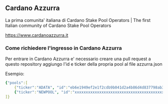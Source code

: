 ## Cardano Azzurra

La prima comunita' italiana di Cardano Stake Pool Operators | The first Italian community of Cardano Stake Pool Operators

https://www.cardanoazzurra.it

### Come richiedere l'ingresso in Cardano Azzurra
Per entrare in Cardano Azzurra e' necessario creare una pull request a questo repository aggiungo l'id e ticker della propria pool al file azzurra.json

Esempio:
```yaml
{"pools":[
    {"ticker":"ADATA", "id":"eb6e1949ef2e1f2cdb9b041d2a4b86d4d837798ab3ddfe53cc4cafe4"},
    {"ticker":"NEWPOOL", "id":"xxxxxxxxxxxxxxxxxxxxxxxxxxxxxxxxxxxxxxxxxx"},   
]}
```

